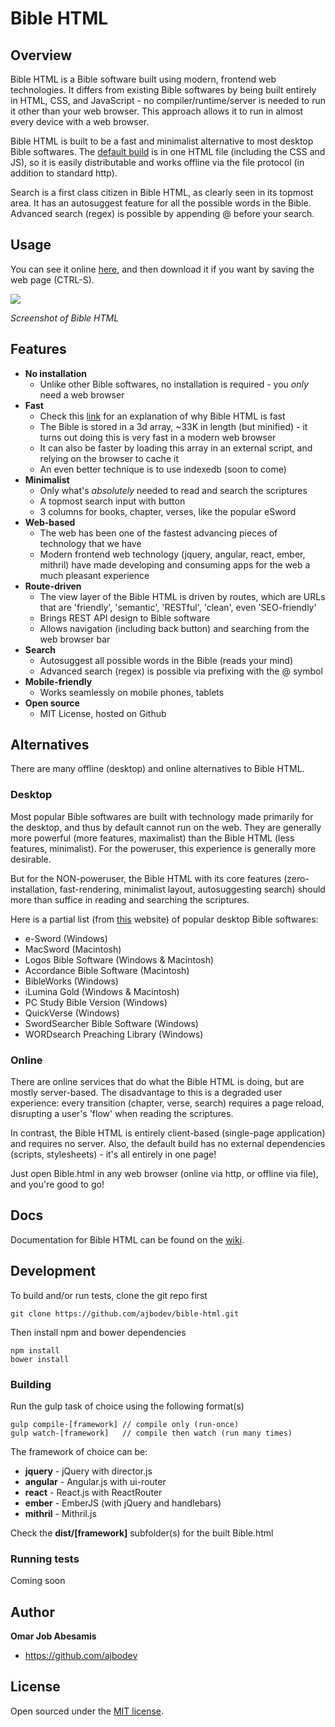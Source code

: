 
# Bible HTML

## Overview

Bible HTML is a Bible software built using modern, frontend web technologies.
It differs from existing Bible softwares by being built entirely in 
HTML, CSS, and JavaScript - no compiler/runtime/server is needed to run it 
other than your web browser. This approach allows it to run in almost every device with
a web browser. 

Bible HTML is built to be a fast and minimalist alternative to most desktop Bible softwares.
The [default build](http://ajbodev.github.io/Bible.html) is in one HTML file 
(including the CSS and JS), so it is easily distributable
and works offline via the file protocol (in addition to standard http).

Search is a first class citizen in Bible HTML, as clearly seen in its topmost area.
It has an autosuggest feature for all the possible words in the Bible. Advanced search (regex)
is possible by appending @ before your search.

## Usage

You can see it online [here](http://ajbodev.github.io/Bible.html), and then download it 
if you want by saving the web page (CTRL-S).

<image 
  src='http://ajbodev.github.io/media/bible-html.jpg' 
  style=' margin: 0px 20px 0px 0px'>
</image><br>

*Screenshot of Bible HTML*

## Features

* **No installation**
  * Unlike other Bible softwares, no installation is required - you *only* need a web browser
* **Fast**
  * Check this [link](http://www.smashingmagazine.com/2012/11/writing-fast-memory-efficient-javascript/)
    for an explanation of why Bible HTML is fast
  * The Bible is stored in a 3d array, ~33K in length (but minified) - 
    it turns out doing this is very fast in a modern web browser
  * It can also be faster by loading this array in an external script, 
    and relying on the browser to cache it
  * An even better technique is to use indexedb (soon to come)
* **Minimalist**
  * Only what's *absolutely* needed to read and search the scriptures
  * A topmost search input with button
  * 3 columns for books, chapter, verses, like the popular eSword
* **Web-based**
  * The web has been one of the fastest advancing pieces of technology that we have
  * Modern frontend web technology (jquery, angular, react, ember, mithril) have made
    developing and consuming apps for the web a much pleasant experience
* **Route-driven**
  * The view layer of the Bible HTML is driven by routes, which are URLs that are 
    'friendly', 'semantic', 'RESTful', 'clean', even 'SEO-friendly'
  * Brings REST API design to Bible software
  * Allows navigation (including back button) and searching from the web browser bar
* **Search**
  * Autosuggest all possible words in the Bible (reads your mind)
  * Advanced search (regex) is possible via prefixing with the @ symbol
* **Mobile-friendly**
  * Works seamlessly on mobile phones, tablets
* **Open source**
  * MIT License, hosted on Github
    
## Alternatives

There are many offline (desktop) and online alternatives to Bible HTML.

### Desktop

Most popular Bible softwares are built with technology made primarily 
for the desktop, and thus by default cannot run on the web.
They are generally more powerful (more features, maximalist) than the 
Bible HTML (less features, minimalist). For the poweruser, this experience 
is generally more desirable.

But for the NON-poweruser, the Bible HTML with its core features 
(zero-installation, fast-rendering, minimalist layout, autosuggesting search)
should more than suffice in reading and searching the scriptures.

Here is a partial list (from [this](http://christianity.about.com/od/biblestudyresources/tp/biblesoftware.htm) website)
of popular desktop Bible softwares:

* e-Sword (Windows)
* MacSword (Macintosh)
* Logos Bible Software (Windows & Macintosh)
* Accordance Bible Software (Macintosh)
* BibleWorks (Windows)
* iLumina Gold (Windows & Macintosh)
* PC Study Bible Version (Windows)
* QuickVerse (Windows)
* SwordSearcher Bible Software (Windows)
* WORDsearch Preaching Library (Windows)

### Online

There are online services that do what the Bible HTML is doing, but are 
mostly server-based. The disadvantage to this is a degraded user experience:
every transition (chapter, verse, search) requires a page reload, disrupting
a user's 'flow' when reading the scriptures.

In contrast, the Bible HTML is entirely client-based (single-page application) 
and requires no server. Also, the default build has no external dependencies 
(scripts, stylesheets) - it's all entirely in one page!

Just open Bible.html in any web browser (online via http, or offline via file), 
and you're good to go!

## Docs

Documentation for Bible HTML can be found on the [wiki](https://github.com/ajbodev/bible-html/wiki).

## Development

To build and/or run tests, clone the git repo first

```
git clone https://github.com/ajbodev/bible-html.git
```

Then install npm and bower dependencies

```
npm install
bower install
```

### Building

Run the gulp task of choice using the following format(s)

```
gulp compile-[framework] // compile only (run-once)
gulp watch-[framework]   // compile then watch (run many times)
```

The framework of choice can be:

* **jquery** - jQuery with director.js
* **angular** - Angular.js with ui-router
* **react** - React.js with ReactRouter
* **ember** - EmberJS (with jQuery and handlebars)
* **mithril** - Mithril.js

Check the **dist/[framework]** subfolder(s) for the built Bible.html

### Running tests

Coming soon

## Author

**Omar Job Abesamis**
- <https://github.com/ajbodev>

## License

Open sourced under the [MIT license](LICENSE.md).